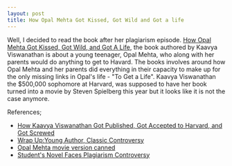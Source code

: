 ```yaml
---
layout: post
title: How Opal Mehta Got Kissed, Got Wild and Got a life
---
```


Well, I decided to read the book after her plagiarism episode. [How Opal Mehta Got Kissed, Got Wild, and Got A Life](https://en.wikipedia.org/wiki/How_Opal_Mehta_Got_Kissed%2C_Got_Wild%2C_and_Got_a_Life), the book authored by Kaavya Viswanathan is about a young teenager, Opal Mehta, who along with her parents would do anything to get to Havard. The books involves around how Opal Mehta and her parents did everything in their capacity to make up for the only missing links in Opal's life - "To Get a Life". Kaavya Viswanathan the $500,000 sophomore at Harvard, was supposed to have her book turned into a movie by Steven Spielberg this year but it looks like it is not the case anymore.

References;

- [How Kaavya Viswanathan Got Published, Got Accepted to Harvard, and Got Screwed](http://www.slashnot.com/articles/603/)
- [Wrap Up:Young Author, Classic Controversy](http://www.plagiarismtoday.com/?p=229)
- [Opal Mehta movie version canned](http://www.chron.com/disp/story.mpl/ent/3828527.html)
- [Student's Novel Faces Plagiarism Controversy](http://www.thecrimson.com/article.aspx?ref=512948)
